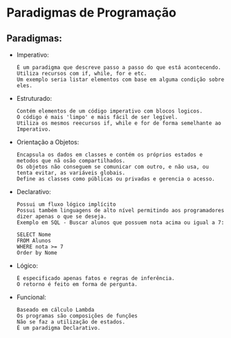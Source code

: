 # Paradigmas de Programação

## Paradigmas:

* Imperativo:
    ```
    É um paradigma que descreve passo a passo do que está acontecendo.
    Utiliza recursos com if, while, for e etc.
    Um exemplo seria listar elementos com base em alguma condição sobre eles.
    ```

* Estruturado:
    ```
    Contém elementos de um código imperativo com blocos logicos.
    O código é mais 'limpo' e mais fácil de ser legível.
    Utiliza os mesmos reecursos if, while e for de forma semelhante ao Imperativo.
    ```

* Orientação a Objetos:
    ```
    Encapsula os dados em classes e contém os próprios estados e metodos que nã osão compartilhados.
    Os objetos não conseguem se comunicar com outro, e não usa, ou tenta evitar, as variáveis globais.
    Define as classes como públicas ou privadas e gerencia o acesso.
    ```
    
* Declarativo: 
    ```
    Possui um fluxo lógico implícito
    Possui também linguagens de alto nível permitindo aos programadores dizer apenas o que se deseja.
    Exemplo em SQL - Buscar alunos que possuem nota acima ou igual a 7:
    
    SELECT Nome
    FROM Alunos
    WHERE nota >= 7
    Order by Nome
    ```

* Lógico: 
    ```
    É especificado apenas fatos e regras de inferência.
    O retorno é feito em forma de pergunta.
    ```

* Funcional: 
    ```
    Baseado em cálculo Lambda
    Os programas são composições de funções
    Não se faz a utilização de estados.
    É um paradigma Declarativo.
    ```
